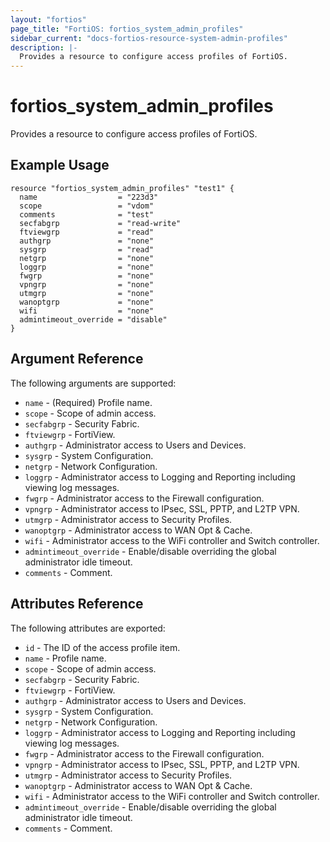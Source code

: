 ```yaml
---
layout: "fortios"
page_title: "FortiOS: fortios_system_admin_profiles"
sidebar_current: "docs-fortios-resource-system-admin-profiles"
description: |-
  Provides a resource to configure access profiles of FortiOS.
---
```


# fortios_system_admin_profiles
Provides a resource to configure access profiles of FortiOS.

## Example Usage
```hcl
resource "fortios_system_admin_profiles" "test1" {
  name                  = "223d3"
  scope                 = "vdom"
  comments              = "test"
  secfabgrp             = "read-write"
  ftviewgrp             = "read"
  authgrp               = "none"
  sysgrp                = "read"
  netgrp                = "none"
  loggrp                = "none"
  fwgrp                 = "none"
  vpngrp                = "none"
  utmgrp                = "none"
  wanoptgrp             = "none"
  wifi                  = "none"
  admintimeout_override = "disable"
}
```

## Argument Reference
The following arguments are supported:

* `name` - (Required) Profile name.
* `scope` - Scope of admin access.
* `secfabgrp` - Security Fabric.
* `ftviewgrp` - FortiView.
* `authgrp` - Administrator access to Users and Devices.
* `sysgrp` - System Configuration.
* `netgrp` - Network Configuration.
* `loggrp` - Administrator access to Logging and Reporting including viewing log messages.
* `fwgrp` - Administrator access to the Firewall configuration.
* `vpngrp` - Administrator access to IPsec, SSL, PPTP, and L2TP VPN.
* `utmgrp` - Administrator access to Security Profiles.
* `wanoptgrp` - Administrator access to WAN Opt & Cache.
* `wifi` - Administrator access to the WiFi controller and Switch controller.
* `admintimeout_override` - Enable/disable overriding the global administrator idle timeout.
* `comments` - Comment.

## Attributes Reference
The following attributes are exported:

* `id` - The ID of the access profile item.
* `name` - Profile name.
* `scope` - Scope of admin access.
* `secfabgrp` - Security Fabric.
* `ftviewgrp` - FortiView.
* `authgrp` - Administrator access to Users and Devices.
* `sysgrp` - System Configuration.
* `netgrp` - Network Configuration.
* `loggrp` - Administrator access to Logging and Reporting including viewing log messages.
* `fwgrp` - Administrator access to the Firewall configuration.
* `vpngrp` - Administrator access to IPsec, SSL, PPTP, and L2TP VPN.
* `utmgrp` - Administrator access to Security Profiles.
* `wanoptgrp` - Administrator access to WAN Opt & Cache.
* `wifi` - Administrator access to the WiFi controller and Switch controller.
* `admintimeout_override` - Enable/disable overriding the global administrator idle timeout.
* `comments` - Comment.


